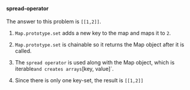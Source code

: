 #### spread-operator

The answer to this problem is `[[1,2]]`.

1. `Map.prototype.set` adds a new key to the map and maps it to `2`.

2. `Map.prototype.set` is chainable so it returns the Map object after it is called.

3. The `spread operator` is used along with the Map object, which is iterable` and creates arrays `[key, value]`.

4. Since there is only one key-set, the result is `[[1,2]]`